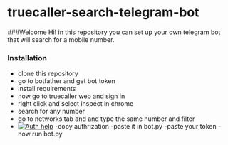 # truecaller-search-telegram-bot
###Welcome
Hi! in this repository you can set up your own telegram bot that will search for a mobile number.
### Installation

- clone this repository
- go to botfather and get bot token
- install requirements
- now go to truecaller web and sign in 
- right click and select inspect in chrome 
- search for any number
- go to networks tab and and type the same number and filter
- [![Auth help](https://user-images.githubusercontent.com/82009045/159119527-d604564c-79f9-4d81-b19e-5da2b46a642c.png "Auth help")](https://user-images.githubusercontent.com/82009045/159119527-d604564c-79f9-4d81-b19e-5da2b46a642c.png "Auth help")
-copy authrization
-paste it in bot.py
-paste your token
-now run bot.py

